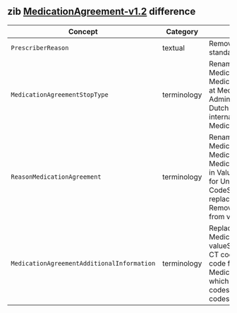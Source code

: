 ## zib [MedicationAgreement-v1.2](https://zibs.nl/wiki/MedicationAgreement-v1.2(2020EN)) difference

| Concept         | Category          | Description                             | 
|-----------------|-------------------|-----------------------------------------|
| `PrescriberReason` | textual | Removed context regarding the Dutch G-standard. |
|`MedicationAgreementStopType` | terminology |  Renamed ValueSet from MedicationAgreementStopType to MedicationStopType, to be able to reuse it at MedicationUse and AdministrationAgreement. Also replaced Dutch SNOMED-CT codes with international codes in ValueSet MedicationStopType. |
|`ReasonMedicationAgreement` | terminology | Renamed ValueSet from MedicationAgreementReason to MedicationReason, to be able to reuse it at MedicationUse2. Replaced several values in ValueSet. **1.** Added SNOMED-CT code for Unknown and Other. **2.** Added CodeSystem MedicationReason which replaces all Dutch SNOMED-CT codes. **3.** Removed all Dutch SNOMED-CT codes from valueset. |
|`MedicationAgreementAdditionalInformation` | terminology | Replaced several values in MedicationAgreementAdditionalInformation valueSet. **1.** Replaced OTH with SNOMED-CT code for Other. **2.** Added SNOMED-CT code for Unknown. **3.** Added CodeSystem MedicationAgreementAdditionalInformation which replaces all Dutch SNOMED-CT codes. **4.** Removed all Dutch SNOMED-CT codes from valueset. |